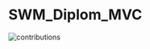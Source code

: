 # SWM_Diplom_MVC
![contributions]([https://user-images.githubusercontent.com/97876403/215330004-aa8fb5bc-4604-486f-8a53-efb030128e4f.svg](https://www.gifki.org/img-sport-animatsionnaya-kartinka-0684-78553.htm))
